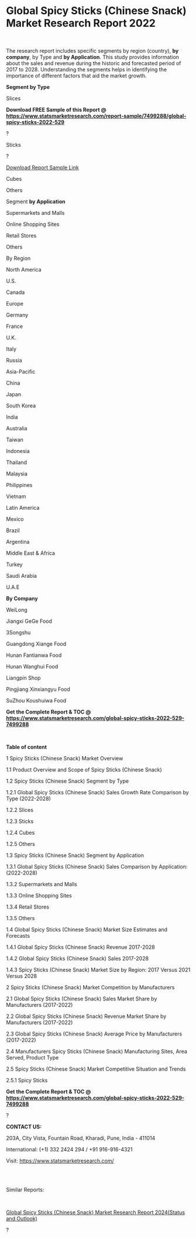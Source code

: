 <h1>Global Spicy Sticks (Chinese Snack) Market Research Report 2022</h1><br/><p>The research report includes specific segments by region (country), <strong>by company</strong>, by Type and <strong>by Application</strong>. This study provides information about the sales and revenue during the historic and forecasted period of 2017 to 2028. Understanding the segments helps in identifying the importance of different factors that aid the market growth.</p>
 
 
 
 <p><strong>Segment by Type</strong></p>
 
 
 
 <p>Slices</p>
 
 
 
 <div><b>Download FREE Sample of this Report @ <a href="https://www.statsmarketresearch.com/download-free-sample/7499288/global-spicy-sticks-2022-529">https://www.statsmarketresearch.com/report-sample/7499288/global-spicy-sticks-2022-529</a></b></div>
 
 
 
 <p>? </p>
 
 
 
 <p>Sticks</p>
 
 
 
 <p>? </p>
 
 
 
 <p><a href="https://www.statsmarketresearch.com/download-free-sample/7499288/global-spicy-sticks-2022-529">Download Report Sample Link</a></p>
 
 
 
 <p>Cubes</p>
 
 
 
 <p>Others</p>
 
 
 
 <p>Segment <strong>by Application</strong></p>
 
 
 
 <p>Supermarkets and Malls</p>
 
 
 
 <p>Online Shopping Sites</p>
 
 
 
 <p>Retail Stores</p>
 
 
 
 <p>Others</p>
 
 
 
 <p>By Region</p>
 
 
 
 <p>North America</p>
 
 
 
 <p>U.S.</p>
 
 
 
 <p>Canada</p>
 
 
 
 <p>Europe</p>
 
 
 
 <p>Germany</p>
 
 
 
 <p>France</p>
 
 
 
 <p>U.K.</p>
 
 
 
 <p>Italy</p>
 
 
 
 <p>Russia</p>
 
 
 
 <p>Asia-Pacific</p>
 
 
 
 <p>China</p>
 
 
 
 <p>Japan</p>
 
 
 
 <p>South Korea</p>
 
 
 
 <p>India</p>
 
 
 
 <p>Australia</p>
 
 
 
 <p>Taiwan</p>
 
 
 
 <p>Indonesia</p>
 
 
 
 <p>Thailand</p>
 
 
 
 <p>Malaysia</p>
 
 
 
 <p>Philippines</p>
 
 
 
 <p>Vietnam</p>
 
 
 
 <p>Latin America</p>
 
 
 
 <p>Mexico</p>
 
 
 
 <p>Brazil</p>
 
 
 
 <p>Argentina</p>
 
 
 
 <p>Middle East & Africa</p>
 
 
 
 <p>Turkey</p>
 
 
 
 <p>Saudi Arabia</p>
 
 
 
 <p>U.A.E</p>
 
 
 
 <p><strong>By Company</strong></p>
 
 
 
 <p>WeiLong</p>
 
 
 
 <p>Jiangxi GeGe Food</p>
 
 
 
 <p>3Songshu</p>
 
 
 
 <p>Guangdong Xiange Food</p>
 
 
 
 <p>Hunan Fantianwa Food</p>
 
 
 
 <p>Hunan Wanghui Food</p>
 
 
 
 <p>Liangpin Shop</p>
 
 
 
 <p>Pingjiang Xinxiangyu Food</p>
 
 
 
 <p>SuZhou Koushuiwa Food</p>
 
 
 
 <div><b>Get the Complete Report & TOC @ <a href="https://www.statsmarketresearch.com/global-spicy-sticks-2022-529-7499288">https://www.statsmarketresearch.com/global-spicy-sticks-2022-529-7499288</a></b></div>
 
 
 
 <p><br />
 
 <b>Table of content</b></p>
 
 
 
 <p>1 Spicy Sticks (Chinese Snack) Market Overview<br />
 
 1.1 Product Overview and Scope of Spicy Sticks (Chinese Snack)<br />
 
 1.2 Spicy Sticks (Chinese Snack) Segment by Type<br />
 
 1.2.1 Global Spicy Sticks (Chinese Snack) Sales Growth Rate Comparison by Type (2022-2028)<br />
 
 1.2.2 Slices<br />
 
 1.2.3 Sticks<br />
 
 1.2.4 Cubes<br />
 
 1.2.5 Others<br />
 
 1.3 Spicy Sticks (Chinese Snack) Segment by Application<br />
 
 1.3.1 Global Spicy Sticks (Chinese Snack) Sales Comparison by Application: (2022-2028)<br />
 
 1.3.2 Supermarkets and Malls<br />
 
 1.3.3 Online Shopping Sites<br />
 
 1.3.4 Retail Stores<br />
 
 1.3.5 Others<br />
 
 1.4 Global Spicy Sticks (Chinese Snack) Market Size Estimates and Forecasts<br />
 
 1.4.1 Global Spicy Sticks (Chinese Snack) Revenue 2017-2028<br />
 
 1.4.2 Global Spicy Sticks (Chinese Snack) Sales 2017-2028<br />
 
 1.4.3 Spicy Sticks (Chinese Snack) Market Size by Region: 2017 Versus 2021 Versus 2028<br />
 
 2 Spicy Sticks (Chinese Snack) Market Competition by Manufacturers<br />
 
 2.1 Global Spicy Sticks (Chinese Snack) Sales Market Share by Manufacturers (2017-2022)<br />
 
 2.2 Global Spicy Sticks (Chinese Snack) Revenue Market Share by Manufacturers (2017-2022)<br />
 
 2.3 Global Spicy Sticks (Chinese Snack) Average Price by Manufacturers (2017-2022)<br />
 
 2.4 Manufacturers Spicy Sticks (Chinese Snack) Manufacturing Sites, Area Served, Product Type<br />
 
 2.5 Spicy Sticks (Chinese Snack) Market Competitive Situation and Trends<br />
 
 2.5.1 Spicy Sticks</p>
 
 
 
 <div><b>Get the Complete Report & TOC @ <a href="https://www.statsmarketresearch.com/global-spicy-sticks-2022-529-7499288">https://www.statsmarketresearch.com/global-spicy-sticks-2022-529-7499288</a></b></div>
 
 
 
 <p>? </p>
 
 
 
 <p><b>CONTACT US:</b><br />
 
 203A, City Vista, Fountain Road, Kharadi, Pune, India - 411014<br />
 
 International: (+1) 332 2424 294 / +91 916-916-4321<br />
 
 Visit: <a href="https://www.statsmarketresearch.com/">https://www.statsmarketresearch.com/</a><br />
 
 <br />
 
 <br />
 
 Similar Reports:<br />
 
 <br />
 
 <a href="https://www.statsmarketresearch.com/global-spicy-sticks-2024-15-7988800">Global Spicy Sticks (Chinese Snack) Market Research Report 2024(Status and Outlook)</a><br />
 
 ? </p>
